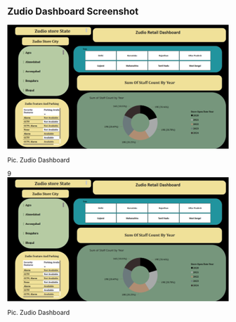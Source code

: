 ## Zudio Dashboard Screenshot

![Zudio Dashboard](https://github.com/anshudekate/Zudio_Project/blob/main/Screenshot%202025-07-08%20114548.png?raw=true)

Pic. Zudio Dashboard


9![Zudio Dashboard](https://github.com/anshudekate/Zudio_Project/blob/main/Screenshot%202025-07-08%20114548.png?raw=true)

Pic. Zudio Dashboard
